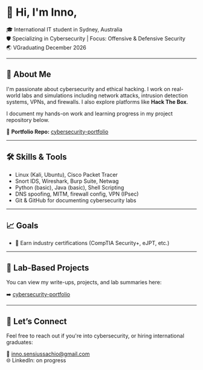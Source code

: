 # 👋 Hi, I'm Inno,   

🎓 International IT student in Sydney, Australia  
🛡️ Specializing in Cybersecurity | Focus: Offensive & Defensive Security  
🌏 VGraduating December 2026  

---

## 🧠 About Me  
I'm passionate about cybersecurity and ethical hacking. I work on real-world labs and simulations including network attacks, intrusion detection systems, VPNs, and firewalls. I also explore platforms like **Hack The Box**. 

I document my hands-on work and learning progress in my project repository below.  

🔗 **Portfolio Repo:** [cybersecurity-portfolio](https://github.com/Inno2007/cybersecurity-portfolio)   

---

## 🛠️ Skills & Tools  
- Linux (Kali, Ubuntu), Cisco Packet Tracer  
- Snort IDS, Wireshark, Burp Suite, Netwag  
- Python (basic), Java (basic), Shell Scripting  
- DNS spoofing, MITM, firewall config, VPN (IPsec)  
- Git & GitHub for documenting cybersecurity labs  

---

## 📈 Goals  
- 🧠 Earn industry certifications (CompTIA Security+, eJPT, etc.)  

---

## 🧪 Lab-Based Projects  
You can view my write-ups, projects, and lab summaries here:

➡️ [cybersecurity-portfolio](https://github.com/Inno2007/cybersecurity-portfolio)  

---

## 🤝 Let’s Connect  
Feel free to reach out if you're into cybersecurity, or hiring international graduates:

📧 inno.sensiussachio@gmail.com  
🌐 LinkedIn: on progress
